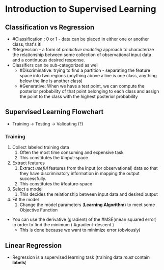 # Introduction to Supervised Learning
## Classification vs Regression
- #Classification : 0 or 1 - data can be placed in either one or another class, that's it!
- #Regression - a form of _predictive modeling_ approach to characterize the relationship between some collection of observational input data and a continuous desired response.
- Classifiers can be sub-categorized as well
	- #Discriminative: trying to find a partition - separating the feature space into two regions (anything above a line is one class, anything below the line is another class)
	- #Generative: When we have a test point, we can compute the posterior probability of that point belonging to each class and assign the point to the class with the highest posterior probability

## Supervised Learning Flowchart
- Training -> Testing -> Validating (?)

### Training
1. Collect labeled training data
	1. Often the most time consuming and expensive task 
	2. This constitutes the #input-space
2. Extract features
	1. Extract *useful* features from the input (or observational) data so that they have discriminatory information in mapping the output successfully. 
	2. This constitutes the #feature-space
3. Select a model
	1. This decides the relationship between input data and desired output
4. Fit the model
	1. Change the model parameters (**Learning Algorithm**) to meet some Objective Function

- You can use the derivative (gradient) of the #MSE(mean squared error) in order to find the minimum ( #gradient-descent )
	- This is done because we want to minimize error (obviously)

## Linear Regression
- Regression is a supervised learning task (training data *must* contain **labels**)